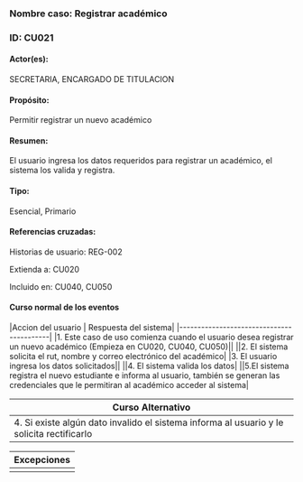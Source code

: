 ### Nombre caso: Registrar académico
### ID: CU021
#### Actor(es):
SECRETARIA, ENCARGADO DE TITULACION
#### Propósito:
Permitir registrar un nuevo académico
#### Resumen:
El usuario ingresa los datos requeridos para registrar un académico, el sistema los valida y registra.
#### Tipo:
Esencial, Primario
#### Referencias cruzadas:
Historias de usuario: REG-002

Extienda a: CU020

Incluido en: CU040, CU050

#### Curso normal de los eventos


|Accion del usuario | Respuesta del sistema|
|------------------------------------------|
|1. Este caso de uso comienza cuando el usuario desea registrar un nuevo académico (Empieza en CU020, CU040, CU050)||
||2. El sistema solicita el rut, nombre y correo electrónico del académico|
|3. El usuario ingresa los datos solicitados||
||4. El sistema valida los datos|
||5.El sistema registra el nuevo estudiante e informa al usuario, también se generan las credenciales que le permitiran al académico acceder al sistema|

|Curso Alternativo|
|-----------------|
|4. Si existe algún dato invalido el sistema informa al usuario y le solicita rectificarlo|


|Excepciones|
|-----------------|
||
